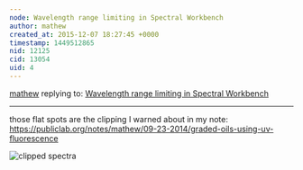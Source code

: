 ```yaml
---
node: Wavelength range limiting in Spectral Workbench
author: mathew
created_at: 2015-12-07 18:27:45 +0000
timestamp: 1449512865
nid: 12125
cid: 13054
uid: 4
---
```




[mathew](../profile/mathew) replying to: [Wavelength range limiting in Spectral Workbench](../notes/warren/08-06-2015/wavelength-range-limiting-in-spectral-workbench)

----
those flat spots are the clipping I warned about in my note:
https://publiclab.org/notes/mathew/09-23-2014/graded-oils-using-uv-fluorescence

![clipped spectra](https://i.publiclab.org/system/images/photos/000/006/960/original/Screen_Shot_2014-09-22_at_9.35.46_PM.png)